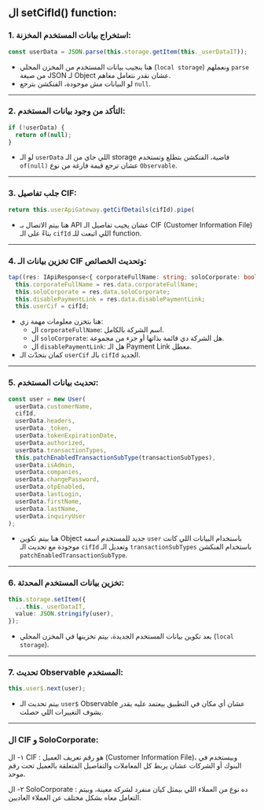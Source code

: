 ## ال setCifId() function: 

### 1. **استخراج بيانات المستخدم المخزنة**:
```typescript
const userData = JSON.parse(this.storage.getItem(this._userDataIT));
```
- هنا بنجيب بيانات المستخدم من المخزن المحلي (`local storage`) ونعملهم `parse` من صيغة JSON لـ Object عشان نقدر نتعامل معاهم.
- لو البيانات مش موجودة، الفنكشن بترجع `null`.

---

### 2. **التأكد من وجود بيانات المستخدم**:
```typescript
if (!userData) {
  return of(null);
}
```
- لو الـ `userData` اللي جاي من الـ storage فاضية، الفنكشن بتطلع وتستخدم `of(null)` عشان ترجع قيمة فارغة من نوع `Observable`.

---

### 3. **جلب تفاصيل CIF**:
```typescript
return this.userApiGateway.getCifDetails(cifId).pipe(
```
- هنا بيتم الاتصال بـ API عشان يجيب تفاصيل الـ CIF (Customer Information File) بناءً على الـ `cifId` اللي اتبعت للـ function.
  
---

### 4. **تخزين بيانات الـ CIF وتحديث الخصائص**:
```typescript
tap((res: IApiResponse<{ corporateFullName: string; soloCorporate: boolean; disablePaymentLink: boolean }>) => {
  this.corporateFullName = res.data.corporateFullName;
  this.soloCorporate = res.data.soloCorporate;
  this.disablePaymentLink = res.data.disablePaymentLink;
  this.userCif = cifId;
```
- هنا بتخزن معلومات مهمة زي:
  - ال `corporateFullName`: اسم الشركة بالكامل.
  - ال `soloCorporate`: هل الشركة دي قائمة بذاتها أو جزء من مجموعة.
  - ال `disablePaymentLink`: هل الـ Payment Link معطل.
- كمان بتحدّث الـ `userCif` بالـ `cifId` الجديد.

---

### 5. **تحديث بيانات المستخدم**:
```typescript
const user = new User(
  userData.customerName,
  cifId,
  userData.headers,
  userData._token,
  userData.tokenExpirationDate,
  userData.authorized,
  userData.transactionTypes,
  this.patchEnabledTransactionSubType(transactionSubTypes),
  userData.isAdmin,
  userData.companies,
  userData.changePassword,
  userData.otpEnabled,
  userData.lastLogin,
  userData.firstName,
  userData.lastName,
  userData.inquiryUser
);
```
- هنا بيتم تكوين Object جديد للمستخدم اسمه `user` باستخدام البيانات اللي كانت موجودة مع تحديث الـ `cifId` وتعديل الـ `transactionSubTypes` باستخدام الفنكشن `patchEnabledTransactionSubType`.

---

### 6. **تخزين بيانات المستخدم المحدثة**:
```typescript
this.storage.setItem({
  ...this._userDataIT,
  value: JSON.stringify(user),
});
```
- بعد تكوين بيانات المستخدم الجديدة، بيتم تخزينها في المخزن المحلي (`local storage`).

---

### 7. **تحديث Observable المستخدم**:
```typescript
this.user$.next(user);
```
- بيتم تحديث الـ `user$` Observable عشان أي مكان في التطبيق بيعتمد عليه يقدر يشوف التغييرات اللي حصلت.

---

### ال **CIF و SoloCorporate**:

١- ال CIF : هو رقم تعريف العميل (Customer Information File)، وبيستخدم في البنوك أو الشركات عشان يربط كل المعاملات والتفاصيل المتعلقة بالعميل تحت رقم موحد.

٢- ال SoloCorporate : ده نوع من العملاء اللي بيمثل كيان منفرد لشركة معينة، وبيتم التعامل معاه بشكل مختلف عن العملاء العاديين.

